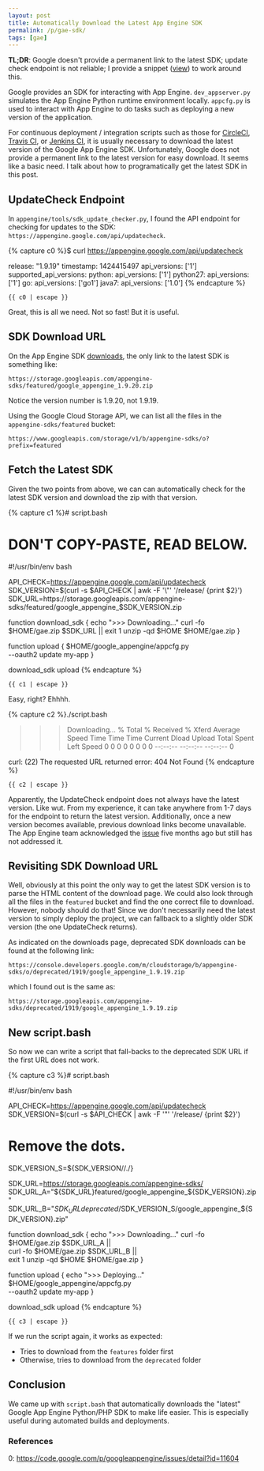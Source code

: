 ```yaml
---
layout: post
title: Automatically Download the Latest App Engine SDK
permalink: /p/gae-sdk/
tags: [gae]
---
```


**TL;DR**:
Google doesn't provide a permanent link to the latest SDK;
update check endpoint is not reliable;
I provide a snippet ([view](https://gist.github.com/Bekt/7cb68b12674b282c8d78))
to work around this.

Google provides an SDK for interacting with App Engine. `dev_appserver.py`
simulates the App Engine Python runtime environment locally.
`appcfg.py` is used to interact with App Engine to do tasks such as deploying
a new version of the application.

For continuous deployment / integration scripts such as those for
[CircleCI](https://circleci.com/docs/deploy-google-app-engine),
[Travis CI](https://github.com/travis-ci/dpl/issues/94),
or [Jenkins CI](https://jenkins-ci.org), it is usually necessary to download
the latest version of the Google App Engine SDK. Unfortunately, Google does not
provide a permanent link to the latest version for easy download.
It seems like a basic need. I talk about how to programatically get the latest
SDK in this post.

## UpdateCheck Endpoint

In `appengine/tools/sdk_update_checker.py`, I found the API endpoint for
checking for updates to the SDK: `https://appengine.google.com/api/updatecheck`.

{% capture c0 %}$ curl https://appengine.google.com/api/updatecheck

release: "1.9.19"
timestamp: 1424415497
api_versions: ['1']
supported_api_versions:
  python:
    api_versions: ['1']
  python27:
    api_versions: ['1']
  go:
    api_versions: ['go1']
  java7:
    api_versions: ['1.0']
{% endcapture %}

<pre><code class="bash">{{ c0 | escape }}</code></pre>

Great, this is all we need. Not so fast! But it is useful.

## SDK Download URL

On the App Engine SDK [downloads](https://cloud.google.com/appengine/downloads),
the only link to the latest SDK is something like:

`https://storage.googleapis.com/appengine-sdks/featured/google_appengine_1.9.20.zip`

Notice the version number is 1.9.20, not 1.9.19.

Using the Google Cloud Storage API, we can list all the files in the
`appengine-sdks/featured` bucket:

`https://www.googleapis.com/storage/v1/b/appengine-sdks/o?prefix=featured`

## Fetch the Latest SDK

Given the two points from above, we can can automatically check for the latest SDK
version and download the zip with that version.

{% capture c1 %}# script.bash
# DON'T COPY-PASTE, READ BELOW.

#!/usr/bin/env bash

API_CHECK=https://appengine.google.com/api/updatecheck
SDK_VERSION=$(curl -s $API_CHECK | awk -F '\"' '/release/ {print $2}')
SDK_URL=https://storage.googleapis.com/appengine-sdks/featured/google_appengine_$SDK_VERSION.zip

function download_sdk {
  echo ">>> Downloading..."
  curl -fo $HOME/gae.zip $SDK_URL || exit 1
  unzip -qd $HOME $HOME/gae.zip
}

function upload {
  $HOME/google_appengine/appcfg.py \
      --oauth2 update my-app
}

download_sdk
upload
{% endcapture %}

<pre><code class="bash">{{ c1 | escape }}</code></pre>

Easy, right? Ehhhh.

{% capture c2 %}./script.bash

>>> Downloading...
  % Total    % Received % Xferd  Average Speed   Time    Time     Time  Current
                                 Dload  Upload   Total   Spent    Left  Speed
  0     0    0     0    0     0      0      0 --:--:-- --:--:-- --:--:--     0

curl: (22) The requested URL returned error: 404 Not Found
{% endcapture %}

<pre><code class="bash">{{ c2 | escape }}</code></pre>

Apparently, the UpdateCheck endpoint does not always have the latest
version. Like wut. From my experience, it can take anywhere from 1-7 days for the
endpoint to return the latest version.
Additionally, once a new version becomes available,
previous download links become unavailable. The App Engine team acknowledged the [issue](https://code.google.com/p/googleappengine/issues/detail?id=11604)
five months ago but still has not addressed it.

## Revisiting SDK Download URL

Well, obviously at this point the only way to get the latest SDK version is to
parse the HTML content of the download page. We could also look through all
the files in the `featured` bucket and find the one correct file to download.
However, nobody should do that!
Since we don't necessarily need the latest version to simply deploy the project,
we can fallback to a slightly older SDK version (the one UpdateCheck returns).

As indicated on the downloads page, deprecated SDK downloads can be found at
the following link:

`https://console.developers.google.com/m/cloudstorage/b/appengine-sdks/o/deprecated/1919/google_appengine_1.9.19.zip`

which I found out is the same as:

`https://storage.googleapis.com/appengine-sdks/deprecated/1919/google_appengine_1.9.19.zip`

## New script.bash

So now we can write a script that fall-backs to the deprecated SDK URL if the first
URL does not work.

{% capture c3 %}# script.bash

#!/usr/bin/env bash

API_CHECK=https://appengine.google.com/api/updatecheck
SDK_VERSION=$(curl -s $API_CHECK | awk -F '\"' '/release/ {print $2}')
# Remove the dots.
SDK_VERSION_S=${SDK_VERSION//./}

SDK_URL=https://storage.googleapis.com/appengine-sdks/
SDK_URL_A="${SDK_URL}featured/google_appengine_${SDK_VERSION}.zip"
SDK_URL_B="${SDK_URL}deprecated/$SDK_VERSION_S/google_appengine_${SDK_VERSION}.zip"

function download_sdk {
  echo ">>> Downloading..."
  curl -fo $HOME/gae.zip $SDK_URL_A || \
      curl -fo $HOME/gae.zip $SDK_URL_B || \
      exit 1
  unzip -qd $HOME $HOME/gae.zip
}

function upload {
  echo ">>> Deploying..."
  $HOME/google_appengine/appcfg.py \
      --oauth2 update my-app
}

download_sdk
upload
{% endcapture %}

<pre><code class="bash">{{ c3 | escape }}</code></pre>

If we run the script again, it works as expected:
* Tries to download from the `features` folder first
* Otherwise, tries to download from the `deprecated` folder

## Conclusion

We came up with `script.bash` that automatically downloads the "latest"
Google App Engine Python/PHP SDK to make life easier. This is especially useful
during automated builds and deployments.

### References
0: https://code.google.com/p/googleappengine/issues/detail?id=11604
